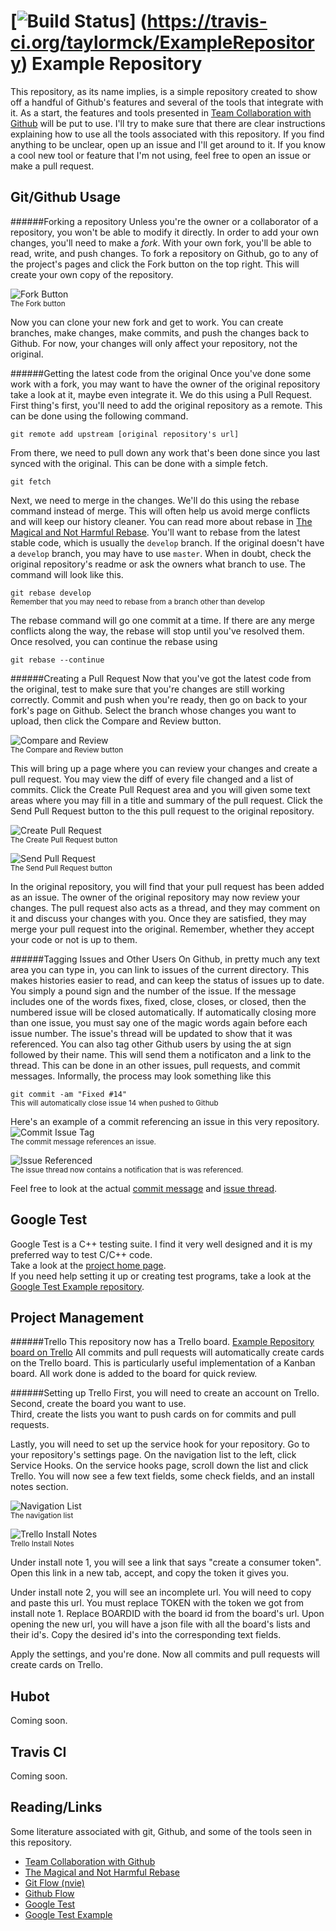 <!-- Travis CI build and test status -->
[![Build Status](https://travis-ci.org/taylormck/ExampleRepository.png)]
(https://travis-ci.org/taylormck/ExampleRepository)
Example Repository
==================
This repository, as its name implies,
is a simple repository created to show off a handful of Github's features
and several of the tools that integrate with it.
As a start, the features and tools presented in
[Team Collaboration with Github](http://net.tutsplus.com/articles/general/team-collaboration-with-github/)
will be put to use.
I'll try to make sure that there are clear instructions explaining how to use
all the tools associated with this repository.
If you find anything to be unclear, open up an issue and I'll get around to it.
If you know a cool new tool or feature that I'm not using,
feel free to open an issue or make a pull request.

Git/Github Usage
----------------
######Forking a repository
Unless you're the owner or a collaborator of a repository,
you won't be able to modify it directly.
In order to add your own changes, you'll need to make a *fork*.
With your own fork, you'll be able to read, write, and push changes.
To fork a repository on Github,
go to any of the project's pages and click the Fork button on the top right.
This will create your own copy of the repository.

![Fork Button](/img/forkButton.png)  
<sup>The Fork button</sup>

Now you can clone your new fork and get to work.
You can create branches, make changes, make commits, and push the changes
back to Github.
For now, your changes will only affect your repository, not the original.

######Getting the latest code from the original
Once you've done some work with a fork,
you may want to have the owner of the original repository take a look at it,
maybe even integrate it.
We do this using a Pull Request.
First thing's first, you'll need to add the original repository as a remote.
This can be done using the following command.

`git remote add upstream [original repository's url]`

From there, we need to pull down any work that's been done since you last
synced with the original.
This can be done with a simple fetch.

`git fetch`

Next, we need to merge in the changes.
We'll do this using the rebase command instead of merge.
This will often help us avoid merge conflicts and will keep our history cleaner.
You can read more about rebase in
[The Magical and Not Harmful Rebase](http://jeffkreeftmeijer.com/2010/the-magical-and-not-harmful-rebase/).
You'll want to rebase from the latest stable code, which is usually the `develop` branch.
If the original doesn't have a `develop` branch, you may have to use `master`.
When in doubt, check the original repository's readme or ask the owners what branch to use.
The command will look like this.

`git rebase develop`  
<sup>Remember that you may need to rebase from a branch other than develop</sup>

The rebase command will go one commit at a time.
If there are any merge conflicts along the way,
the rebase will stop until you've resolved them.
Once resolved, you can continue the rebase using

`git rebase --continue`

######Creating a Pull Request
Now that you've got the latest code from the original,
test to make sure that you're changes are still working correctly.
Commit and push when you're ready,
then go on back to your fork's page on Github.
Select the branch whose changes you want to upload,
then click the Compare and Review button.

![Compare and Review](/img/compareAndReviewButton.png)  
<sup>The Compare and Review button</sup>

This will bring up a page where you can review your changes and create a pull request.
You may view the diff of every file changed and a list of commits.
Click the Create Pull Request area and you will given some text areas where you
may fill in a title and summary of the pull request.
Click the Send Pull Request button to the this pull request to the original repository.

<!-- TODO add createPullRequest and sendPullRequest images -->
![Create Pull Request](/img/createPullRequest.png)  
<sup>The Create Pull Request button</sup>

![Send Pull Request](/img/sendPullRequest.png)  
<sup>The Send Pull Request button</sup>

In the original repository, you will find that your pull request has been added
as an issue.
The owner of the original repository may now review your changes.
The pull request also acts as a thread,
and they may comment on it and discuss your changes with you.
Once they are satisfied, they may merge your pull request into the original.
Remember, whether they accept your code or not is up to them.

######Tagging Issues and Other Users
On Github, in pretty much any text area you can type in, you can link to issues
of the current directory.
This makes histories easier to read, and can keep the status of issues up to date.
You simply a pound sign and the number of the issue.
If the message includes one of the words fixes, fixed, close, closes, or closed,
then the numbered issue will be closed automatically.
If automatically closing more than one issue, you must say one of the magic words
again before each issue number.
The issue's thread will be updated to show that it was referenced.
You can also tag other Github users by using the at sign followed by their name.
This will send them a notificaton and a link to the thread.
This can be done in an other issues, pull requests, and commit messages.
Informally, the process may look something like this

`git commit -am "Fixed #14"`  
<sup>This will automatically close issue 14 when pushed to Github</sup>

<!-- TODO -->
Here's an example of a commit referencing an issue in this very repository.
![Commit Issue Tag](/img/commitIssueTag.png)  
<sup>The commit message references an issue.</sup>

![Issue Referenced](/img/issueReferenced.png)  
<sup>The issue thread now contains a notification that is was referenced.</sup>

Feel free to look at the actual
[commit message](https://github.com/taylormck/ExampleRepository/commit/569929599ac821a90504e41c18c03d9fe17c4792)
and
[issue thread](https://github.com/taylormck/ExampleRepository/issues/16).

Google Test
-----------
Google Test is a C++ testing suite.
I find it very well designed and it is my preferred way to test C/C++ code.  
Take a look at the [project home page](https://code.google.com/p/googletest/).  
If you need help setting it up or creating test programs,
take a look at the [Google Test Example repository](https://github.com/taylormck/GoogleTestExample).

Project Management
------------------
######Trello
This repository now has a Trello board.
[Example Repository board on Trello](https://trello.com/b/m6rhwkg2/example-repository)
All commits and pull requests will automatically create cards on the Trello board.
This is particularly useful implementation of a Kanban board.
All work done is added to the board for quick review.

######Setting up Trello
First, you will need to create an account on Trello.  
Second, create the board you want to use.  
Third, create the lists you want to push cards on for commits and pull requests.  

Lastly, you will need to set up the service hook for your repository.
Go to your repository's settings page.
On the navigation list to the left, click Service Hooks.
On the service hooks page, scroll down the list and click Trello.
You will now see a few text fields, some check fields, and an install notes section.

![Navigation List](/img/navigationList.png)  
<sup>The navigation list</sup>

![Trello Install Notes](/img/trelloInstallNotes.png)  
<sup>Trello Install Notes</sup>

Under install note 1, you will see a link that says "create a consumer token".
Open this link in a new tab, accept, and copy the token it gives you.

Under install note 2, you will see an incomplete url.
You will need to copy and paste this url.
You must replace TOKEN with the token we got from install note 1.
Replace BOARDID with the board id from the board's url.
Upon opening the new url, you will have a json file with all the board's
lists and their id's.
Copy the desired id's into the corresponding text fields.

Apply the settings, and you're done.
Now all commits and pull requests will create cards on Trello.
<!-- TODO -->

Hubot
-----
<!-- TODO -->
Coming soon.

Travis CI
---------
<!-- TODO -->
Coming soon.

Reading/Links
-------
Some literature associated with git, Github, and some of the tools seen in this repository.

- [Team Collaboration with Github](http://net.tutsplus.com/articles/general/team-collaboration-with-github/)
- [The Magical and Not Harmful Rebase](http://jeffkreeftmeijer.com/2010/the-magical-and-not-harmful-rebase/)
- [Git Flow (nvie)](http://nvie.com/posts/a-successful-git-branching-model/)
- [Github Flow](http://scottchacon.com/2011/08/31/github-flow.html)
- [Google Test](https://code.google.com/p/googletest/)
- [Google Test Example](https://github.com/taylormck/GoogleTestExample)
